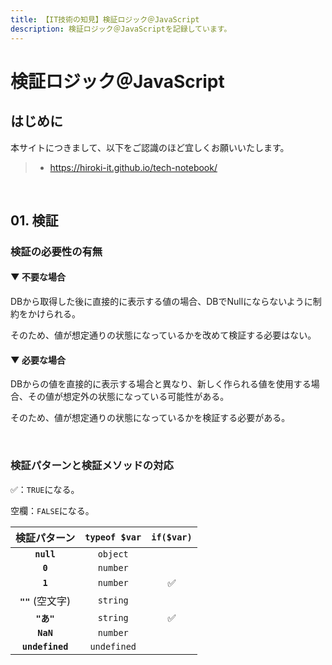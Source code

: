 ```yaml
---
title: 【IT技術の知見】検証ロジック＠JavaScript
description: 検証ロジック＠JavaScriptを記録しています。
---
```


# 検証ロジック＠JavaScript

## はじめに

本サイトにつきまして、以下をご認識のほど宜しくお願いいたします。

> - https://hiroki-it.github.io/tech-notebook/

<br>

## 01. 検証

### 検証の必要性の有無

#### ▼ 不要な場合

DBから取得した後に直接的に表示する値の場合、DBでNullにならないように制約をかけられる。

そのため、値が想定通りの状態になっているかを改めて検証する必要はない。

#### ▼ 必要な場合

DBからの値を直接的に表示する場合と異なり、新しく作られる値を使用する場合、その値が想定外の状態になっている可能性がある。

そのため、値が想定通りの状態になっているかを検証する必要がある。

<br>

### 検証パターンと検証メソッドの対応

✅：`TRUE`になる。

空欄：`FALSE`になる。

|   検証パターン    | `typeof $var` | `if($var)` |
| :---------------: | :-----------: | :--------: |
|    **`null`**     |   `object`    |            |
|      **`0`**      |   `number`    |            |
|      **`1`**      |   `number`    |     ✅     |
| **`""`** (空文字) |   `string`    |            |
|    **`"あ"`**     |   `string`    |     ✅     |
|     **`NaN`**     |   `number`    |            |
|  **`undefined`**  |  `undefined`  |            |

<br>

